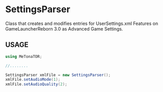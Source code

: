 # SettingsParser
Class that creates and modifies entries for UserSettings.xml
Features on GameLauncherReborn 3.0 as Advanced Game Settings.

## USAGE

```csharp
using MeTonaTOR;

//........

SettingsParser xmlFile = new SettingsParser();
xmlFile.setAudioMode(1);
xmlFile.setAudioQuality(2);
```
